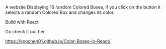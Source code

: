 A website Displaying 16 random Colored Boxes, if you click on the button it selects a random Colored Box and changes its color.

Build with React 





Go check it out her 

https://knochen01.github.io/Color-Boxes-in-React/
